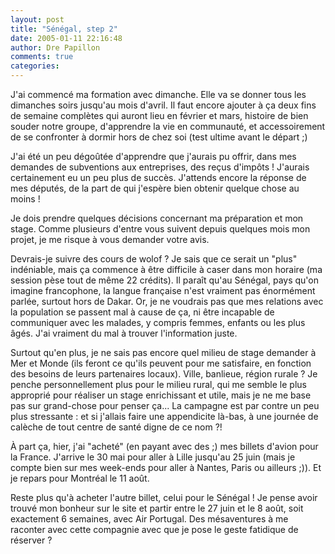 ```yaml
---
layout: post
title: "Sénégal, step 2"
date: 2005-01-11 22:16:48
author: Dre Papillon
comments: true
categories: 
---
```



J'ai commencé ma formation avec  dimanche.  Elle va se donner tous les dimanches soirs jusqu'au mois d'avril.  Il faut encore ajouter à ça deux fins de semaine complètes qui auront lieu en février et mars, histoire de bien souder notre groupe, d'apprendre la vie en communauté, et accessoirement de se confronter à dormir hors de chez soi (test ultime avant le départ ;)

J'ai été un peu dégoûtée d'apprendre que j'aurais pu offrir, dans mes demandes de subventions aux entreprises, des reçus d'impôts !  J'aurais certainement eu un peu plus de succès.  J'attends encore la réponse de mes députés, de la part de qui j'espère bien obtenir quelque chose au moins !

Je dois prendre quelques décisions concernant ma préparation et mon stage.  Comme plusieurs d'entre vous suivent depuis quelques mois mon projet, je me risque à vous demander votre avis.

Devrais-je suivre des cours de wolof ?  Je sais que ce serait un "plus" indéniable, mais ça commence à être difficile à caser dans mon horaire (ma session pèse tout de même 22 crédits).  Il paraît qu'au Sénégal, pays qu'on imagine francophone, la langue française n'est vraiment pas énormément parlée, surtout hors de Dakar.  Or, je ne voudrais pas que mes relations avec la population se passent mal à cause de ça, ni être incapable de communiquer avec les malades, y compris femmes, enfants ou les plus âgés.  J'ai vraiment du mal à trouver l'information juste.

Surtout qu'en plus, je ne sais pas encore quel milieu de stage demander à Mer et Monde (ils feront ce qu'ils peuvent pour me satisfaire, en fonction des besoins de leurs partenaires locaux).  Ville, banlieue, région rurale ?  Je penche personnellement plus pour le milieu rural, qui me semble le plus approprié pour réaliser un stage enrichissant et utile, mais je ne me base pas sur grand-chose pour penser ça...  La campagne est par contre un peu plus stressante : et si j'allais faire une appendicite là-bas, à une journée de calèche de tout centre de santé digne de ce nom ?!

À part ça, hier, j'ai "acheté" (en payant avec des  ;) mes billets d'avion pour la France.  J'arrive le 30 mai pour aller à Lille jusqu'au 25 juin (mais je compte bien sur mes week-ends pour aller à Nantes, Paris ou ailleurs ;)).  Et je repars pour Montréal le 11 août.

Reste plus qu'à acheter l'autre billet, celui pour le Sénégal !  Je pense avoir trouvé mon bonheur sur le site  et partir entre le 27 juin et le 8 août, soit exactement 6 semaines, avec Air Portugal.  Des mésaventures à me raconter avec cette compagnie avec que je pose le geste fatidique de réserver ?